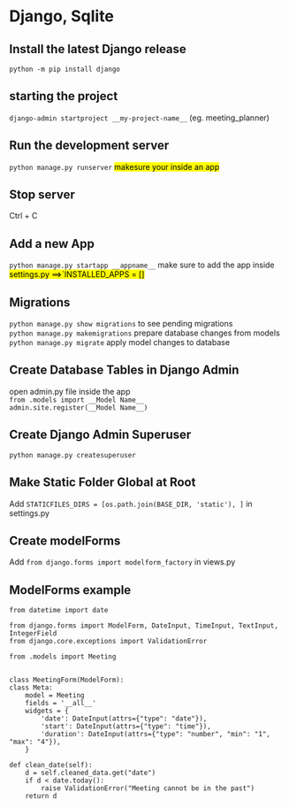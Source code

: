 # Django, Sqlite

## Install the latest Django release

`python -m pip install django`

## starting the project

`django-admin startproject __my-project-name__` (eg. meeting_planner)

## Run the development server

`python manage.py runserver` <mark>makesure your inside an app</mark>

## Stop server

Ctrl + C

## Add a new App

`python manage.py startapp __appname__`  make sure to add the app inside <mark>settings.py ==>`INSTALLED_APPS
= []</mark>

## Migrations

`python manage.py show migrations` to see pending migrations <br>
`python manage.py makemigrations` prepare database changes from models <br>
`python manage.py migrate` apply model changes to database <br>

## Create Database Tables in Django Admin

open admin.py file inside the app <br>
`from .models import __Model Name__` <br>
`admin.site.register(__Model Name__)`

## Create Django Admin Superuser

`python manage.py createsuperuser`

## Make Static Folder Global at Root

Add `STATICFILES_DIRS = [os.path.join(BASE_DIR, 'static'), ]`
in settings.py

## Create modelForms

Add `from django.forms import modelform_factory` in views.py

## ModelForms example
    from datetime import date

    from django.forms import ModelForm, DateInput, TimeInput, TextInput, IntegerField
    from django.core.exceptions import ValidationError

    from .models import Meeting


    class MeetingForm(ModelForm):
    class Meta:
        model = Meeting
        fields = '__all__'
        widgets = {
            'date': DateInput(attrs={"type": "date"}),
            'start': DateInput(attrs={"type": "time"}),
            'duration': DateInput(attrs={"type": "number", "min": "1", "max": "4"}),
        }

    def clean_date(self):
        d = self.cleaned_data.get("date")
        if d < date.today():
            raise ValidationError("Meeting cannot be in the past")
        return d



